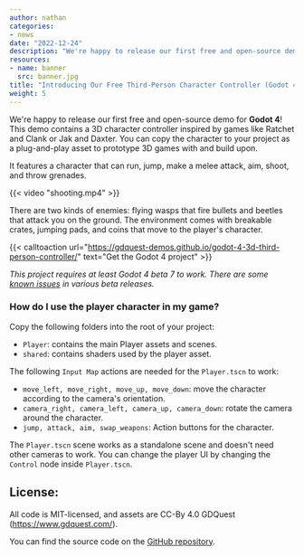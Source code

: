 ```yaml
---
author: nathan
categories:
- news
date: "2022-12-24"
description: "We're happy to release our first free and open-source demo for **Godot 4**! This demo contains a 3D character controller inspired by games like Ratchet and Clank or Jak and Daxter."
resources:
- name: banner
  src: banner.jpg
title: "Introducing Our Free Third-Person Character Controller (Godot 4)"
weight: 5
---
```


We're happy to release our first free and open-source demo for **Godot 4**! This demo contains a 3D character controller inspired by games like Ratchet and Clank or Jak and Daxter. You can copy the character to your project as a plug-and-play asset to prototype 3D games with and build upon.

It features a character that can run, jump, make a melee attack, aim, shoot, and throw grenades.

{{< video "shooting.mp4" >}}

There are two kinds of enemies: flying wasps that fire bullets and beetles that attack you on the ground. The environment comes with breakable crates, jumping pads, and coins that move to the player's character.

{{< calltoaction url="https://gdquest-demos.github.io/godot-4-3d-third-person-controller/" text="Get the Godot 4 project" >}}

*This project requires at least Godot 4 beta 7 to work. There are some [known issues](https://github.com/gdquest-demos/godot-4-3d-third-person-controller/issues) in various beta releases.*

### How do I use the player character in my game?

Copy the following folders into the root of your project:

- `Player`: contains the main Player assets and scenes.
- `shared`: contains shaders used by the player asset.

The following `Input Map` actions are needed for the `Player.tscn` to work:

- `move_left, move_right, move_up, move_down`: move the character according to the camera's orientation.
- `camera_right, camera_left, camera_up, camera_down`: rotate the camera around the character.
- `jump, attack, aim, swap_weapons`: Action buttons for the character.

The `Player.tscn` scene works as a standalone scene and doesn't need other cameras to work. You can change the player UI by changing the `Control` node inside `Player.tscn`.

## License:

All code is MIT-licensed, and assets are CC-By 4.0 GDQuest (https://www.gdquest.com/).

You can find the source code on the [GitHub repository](https://github.com/gdquest-demos/godot-4-3d-third-person-controller/).
